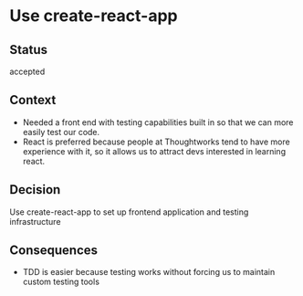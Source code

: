 # Use create-react-app

## Status

accepted

## Context

- Needed a front end with testing capabilities built in so that we can more easily test our code.
- React is preferred because people at Thoughtworks tend to have more experience with it, so
it allows us to attract devs interested in learning react.


## Decision

Use create-react-app to set up frontend application and testing infrastructure

## Consequences

- TDD is easier because testing works without forcing us to maintain custom testing tools

